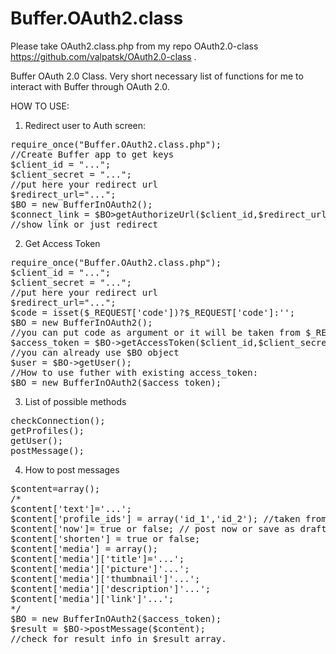 Buffer.OAuth2.class
=====================

Please take OAuth2.class.php from my repo OAuth2.0-class https://github.com/valpatsk/OAuth2.0-class .

Buffer OAuth 2.0 Class.
Very short necessary list of functions for me to interact with Buffer through OAuth 2.0.

HOW TO USE:

1. Redirect user to Auth screen:
<pre>
require_once("Buffer.OAuth2.class.php");
//Create Buffer app to get keys
$client_id = "...";
$client_secret = "...";
//put here your redirect url
$redirect_url="...";
$BO = new BufferInOAuth2();
$connect_link = $BO>getAuthorizeUrl($client_id,$redirect_url);
//show link or just redirect  
</pre>


2. Get Access Token
<pre>
require_once("Buffer.OAuth2.class.php");
$client_id = "...";
$client_secret = "...";
//put here your redirect url
$redirect_url="...";
$code = isset($_REQUEST['code'])?$_REQUEST['code']:'';
$BO = new BufferInOAuth2();
//you can put code as argument or it will be taken from $_REQUEST
$access_token = $BO->getAccessToken($client_id,$client_secret,$redirect_url,$code);
//you can already use $BO object
$user = $BO->getUser();
//How to use futher with existing access_token:
$BO = new BufferInOAuth2($access_token);
</pre>


3. List of possible methods
<pre>
checkConnection();
getProfiles();
getUser();
postMessage();
</pre>

4. How to post messages
<pre>
$content=array();
/*
$content['text']='...';
$content['profile_ids'] = array('id_1','id_2'); //taken from $this->getProfiles();
$content['now']= true or false; // post now or save as draft
$content['shorten'] = true or false;
$content['media'] = array();
$content['media']['title']='...';
$content['media']['picture']'...';
$content['media']['thumbnail']'...';
$content['media']['description']'...';
$content['media']['link']'...';
*/
$BO = new BufferInOAuth2($access_token);
$result = $BO->postMessage($content);
//check for result info in $result array.
</pre>
